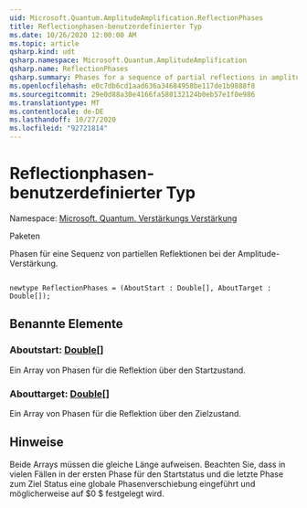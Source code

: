```yaml
---
uid: Microsoft.Quantum.AmplitudeAmplification.ReflectionPhases
title: Reflectionphasen-benutzerdefinierter Typ
ms.date: 10/26/2020 12:00:00 AM
ms.topic: article
qsharp.kind: udt
qsharp.namespace: Microsoft.Quantum.AmplitudeAmplification
qsharp.name: ReflectionPhases
qsharp.summary: Phases for a sequence of partial reflections in amplitude amplification.
ms.openlocfilehash: e0c7db6cd1aad636a34684958be117de1b9888f8
ms.sourcegitcommit: 29e0d88a30e4166fa580132124b0eb57e1f0e986
ms.translationtype: MT
ms.contentlocale: de-DE
ms.lasthandoff: 10/27/2020
ms.locfileid: "92721814"
---
```

# <a name="reflectionphases-user-defined-type"></a>Reflectionphasen-benutzerdefinierter Typ

Namespace: [Microsoft. Quantum. Verstärkungs Verstärkung](xref:Microsoft.Quantum.AmplitudeAmplification)

Paketen [](https://nuget.org/packages/)


Phasen für eine Sequenz von partiellen Reflektionen bei der Amplitude-Verstärkung.

```qsharp

newtype ReflectionPhases = (AboutStart : Double[], AboutTarget : Double[]);
```



## <a name="named-items"></a>Benannte Elemente

### <a name="aboutstart--double"></a>Aboutstart: [Double](xref:microsoft.quantum.lang-ref.double)[]

Ein Array von Phasen für die Reflektion über den Startzustand.
### <a name="abouttarget--double"></a>Abouttarget: [Double](xref:microsoft.quantum.lang-ref.double)[]

Ein Array von Phasen für die Reflektion über den Zielzustand.

## <a name="remarks"></a>Hinweise

Beide Arrays müssen die gleiche Länge aufweisen. Beachten Sie, dass in vielen Fällen in der ersten Phase für den Startstatus und die letzte Phase zum Ziel Status eine globale Phasenverschiebung eingeführt und möglicherweise auf $0 $ festgelegt wird.